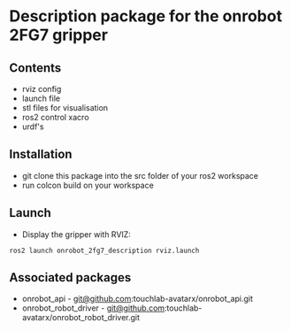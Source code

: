 # Description package for the onrobot 2FG7 gripper

## Contents

- rviz config
- launch file
- stl files for visualisation
- ros2 control xacro
- urdf's

## Installation

- git clone this package into the src folder of your ros2 workspace
- run colcon build on your workspace

## Launch

  * Display the gripper with RVIZ:
  ```
  ros2 launch onrobot_2fg7_description rviz.launch
  ```

## Associated packages

- onrobot_api - git@github.com:touchlab-avatarx/onrobot_api.git
- onrobot_robot_driver - git@github.com:touchlab-avatarx/onrobot_robot_driver.git
